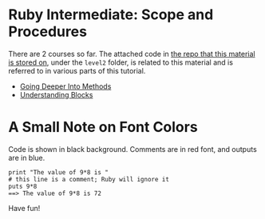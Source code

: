 # Ruby Intermediate: Scope and Procedures

There are 2 courses so far. The attached code in [the repo that this material is stored on](https://github.com/siruguri/railsschool-catchup-ruby), under the `level2` folder, is related to this material and is referred to in various parts of this tutorial.

* [Going Deeper Into Methods](going_deeper_into_methods.html)
* [Understanding Blocks](understanding_blocks.html)

# A Small Note on Font Colors

Code is shown in black background. Comments are in red font, and outputs are in blue.

    print "The value of 9*8 is "
    # this line is a comment; Ruby will ignore it
    puts 9*8
    ==> The value of 9*8 is 72

Have fun!
